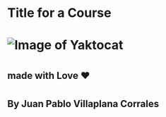 # <h1>Title for a Course </h1>

# ![Image of Yaktocat](https://octodex.github.com/images/yaktocat.png)

# <h2>made with Love ❤️ </h2>

# <h2>By Juan Pablo Villaplana Corrales</h2>

